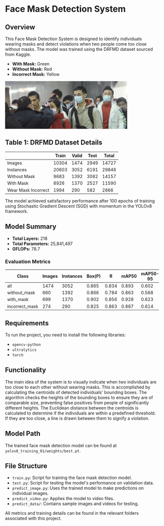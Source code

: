 # Face Mask Detection System

## Overview
This Face Mask Detection System is designed to identify individuals wearing masks and detect violations when two people come too close without masks. The model was trained using the DRFMD dataset sourced from Kaggle.

- **With Mask:** Green
- **Without Mask:** Red
- **Incorrect Mask:** Yellow

![Sample Detection](predict_data/img1.png) 

## Table 1: DRFMD Dataset Details

|            | Train | Valid | Test | Total |
|------------|-------|-------|------|-------|
| Images     | 10304 | 1474  | 2949 | 14727 |
| Instances  | 20603 | 3052  | 6191 | 29846 |
| Without Mask | 9683  | 1392  | 3082 | 14157 |
| With Mask  | 8926  | 1370  | 2527 | 11590 |
| Wear Mask Incorrect | 1994  | 290   | 582  | 2866  |

The model achieved satisfactory performance after 100 epochs of training using Stochastic Gradient Descent (SGD) with momentum in the YOLOv8 framework.

## Model Summary
- **Total Layers:** 218
- **Total Parameters:** 25,841,497
- **GFLOPs:** 78.7

### Evaluation Metrics
| Class             | Images | Instances | Box(P) | R    | mAP50 | mAP50-95 |
|-------------------|--------|-----------|--------|------|-------|----------|
| all               | 1474   | 3052      | 0.865  | 0.834| 0.893 | 0.602    |
| without_mask      | 660    | 1392      | 0.866  | 0.784| 0.863 | 0.568    |
| with_mask         | 699    | 1370      | 0.902  | 0.856| 0.928 | 0.623    |
| incorrect_mask    | 274    | 290       | 0.825  | 0.863| 0.887 | 0.614    |

## Requirements
To run the project, you need to install the following libraries:
- `opencv-python`
- `ultralytics`
- `torch`

## Functionality
The main idea of the system is to visually indicate when two individuals are too close to each other without wearing masks. This is accomplished by calculating the centroids of detected individuals' bounding boxes. The algorithm checks the heights of the bounding boxes to ensure they are of comparable size, preventing false positives from people of significantly different heights. The Euclidean distance between the centroids is calculated to determine if the individuals are within a predefined threshold. If they are too close, a line is drawn between them to signify a violation.

## Model Path
The trained face mask detection model can be found at `yolov8_training_01/weights/best.pt`.

## File Structure
- `train.py`: Script for training the face mask detection model.
- `test.py`: Script for testing the model's performance on validation data.
- `predict_image.py`: Uses the trained model to make predictions on individual images.
- `predict_video.py`: Applies the model to video files.
- `predict_data/`: Contains sample images and videos for testing.

All metrics and training details can be found in the relevant folders associated with this project.
